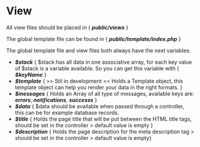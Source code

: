 # View

All view files should be placed in { ***public/views*** }

The global template file can be found in { ***public/template/index.php*** }

The global template file and view files both always have the next variables:
* ***$stack*** { $stack has all data in one associative array, for each key value of $stack is a variable available. So you can get this variable with { ***$keyName*** }
* ***$template*** { >> Stil in development << Holds a Template object, this template object can help you render your data in the right formats. }
* ***$messages*** { Holds an Array of all type of messages, available keys are: ***errors***, ***notifications***, ***successs*** }
* ***$data*** { $data should be available when passed through a controller, this can be for example database records.
* ***$title*** { Holds the page title that will be put between the HTML title tags, should be set in the controller > default value is empty }
* ***$description*** { Holds the page description for the meta description tag > should be set in the controller > default value is empty}